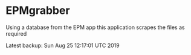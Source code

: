 # EPMgrabber
Using a database from the EPM app this application scrapes the files as required


Latest backup: Sun Aug 25 12:17:01 UTC 2019
